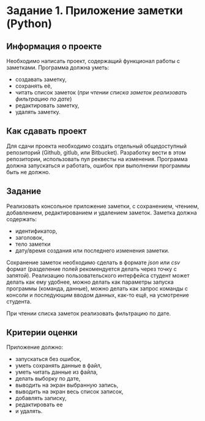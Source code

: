 # Задание 1. Приложение заметки (Python)
## Информация о проекте
Необходимо написать проект, содержащий функционал работы с заметками.
Программа должна уметь:
- создавать заметку, 
- сохранять её, 
- читать список заметок (_при чтении списка заметок реализовать фильтрацию по дате_) 
- редактировать заметку, 
- удалять заметку.
## Как сдавать проект
Для сдачи проекта необходимо создать отдельный общедоступный
репозиторий (Github, gitlub, или Bitbucket). Разработку вести в этом
репозитории, использовать пул реквесты на изменения. Программа должна
запускаться и работать, ошибок при выполнении программы быть не должно.
## Задание
Реализовать консольное приложение заметки, с сохранением, чтением,
добавлением, редактированием и удалением заметок. 
Заметка должна содержать:
- идентификатор, 
- заголовок, 
- тело заметки 
- дату/время создания или последнего изменения заметки. 
  
Сохранение заметок необходимо сделать в
формате _json_ или _csv_ формат (разделение полей рекомендуется делать через
точку с запятой). Реализацию пользовательского интерфейса студент может
делать как ему удобнее, можно делать как параметры запуска программы
(команда, данные), можно делать как запрос команды с консоли и
последующим вводом данных, как-то ещё, на усмотрение студента.

При чтении списка заметок реализовать фильтрацию по дате.

## Критерии оценки
Приложение должно:
- запускаться без ошибок,
- уметь сохранять данные в файл, 
- уметь читать данные из файла, 
- делать выборку по дате, 
- выводить на экран выбранную запись, 
- выводить на экран весь список записок, 
- добавлять записку, 
- редактировать ее 
- и удалять.
